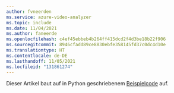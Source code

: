 ```yaml
---
author: fvneerden
ms.service: azure-video-analyzer
ms.topic: include
ms.date: 11/04/2021
ms.author: faneerde
ms.openlocfilehash: c4ef45ebbeb4b264ff415dcd2f4d3be18b22f906
ms.sourcegitcommit: 8946cfadd89ce8830ebfe358145fd37c0dc4d10e
ms.translationtype: HT
ms.contentlocale: de-DE
ms.lasthandoff: 11/05/2021
ms.locfileid: "131861274"
---
```

Dieser Artikel baut auf in Python geschriebenem [Beispielcode](https://github.com/Azure-Samples/azure-video-analyzer-iot-edge-python) auf.
